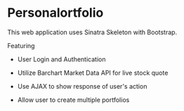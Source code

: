 # Personalortfolio

This web application uses Sinatra Skeleton with Bootstrap.

Featuring

- User Login and Authentication

- Utilize Barchart Market Data API for live stock quote

- Use AJAX to show response of user's action

- Allow user to create multiple portfolios

